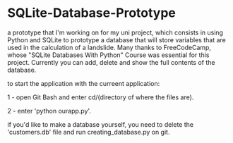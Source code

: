 # SQLite-Database-Prototype
a prototype that I'm working on for my uni project, which consists in using Python and SQLite to prototype a database that will store variables that are used in the calculation of a landslide. Many thanks to FreeCodeCamp, whose "SQLite Databases With Python" Course was essential for this project. Currently you can add, delete and show the full contents of the database.

to start the application with the curreent application:

1 - open Git Bash and enter cd/(directory of where the files are).

2 - enter 'python ourapp.py'.

if you'd like to make a database yourself, you need to delete the 'customers.db' file and run creating_database.py on git.
